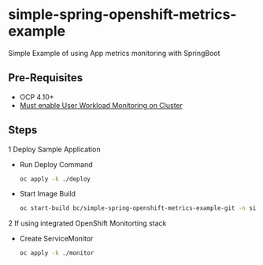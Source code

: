 # simple-spring-openshift-metrics-example
Simple Example of using App metrics monitoring with SpringBoot


## Pre-Requisites
- OCP 4.10+
- [Must enable User Workload Monitoring on Cluster](https://docs.openshift.com/container-platform/4.8/monitoring/enabling-monitoring-for-user-defined-projects.html)


## Steps
1 Deploy Sample Application 

- Run Deploy Command
    ```bash
    oc apply -k ./deploy
    ```

- Start Image Build

    ```bash
    oc start-build bc/simple-spring-openshift-metrics-example-git -n simple-metrics-test
    ```

2 If using integrated OpenShift Monitorting stack

- Create ServiceMonitor

    ```bash
    oc apply -k ./monitor
    ```